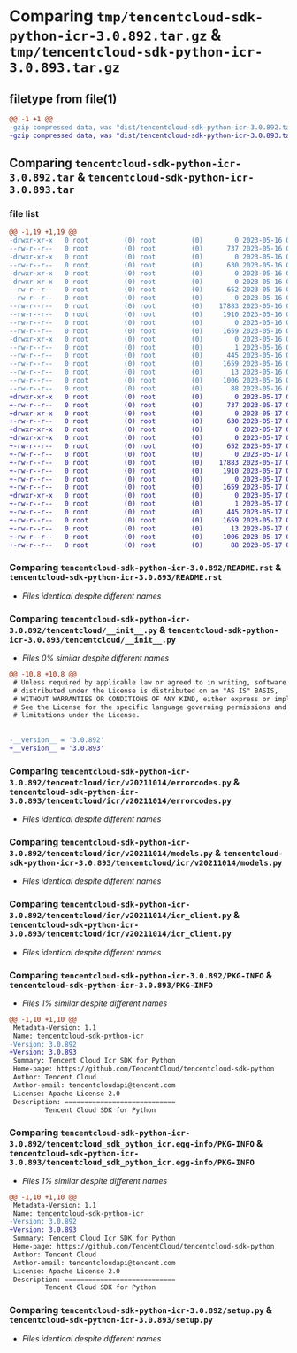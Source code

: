 # Comparing `tmp/tencentcloud-sdk-python-icr-3.0.892.tar.gz` & `tmp/tencentcloud-sdk-python-icr-3.0.893.tar.gz`

## filetype from file(1)

```diff
@@ -1 +1 @@
-gzip compressed data, was "dist/tencentcloud-sdk-python-icr-3.0.892.tar", last modified: Tue May 16 00:38:23 2023, max compression
+gzip compressed data, was "dist/tencentcloud-sdk-python-icr-3.0.893.tar", last modified: Wed May 17 03:33:02 2023, max compression
```

## Comparing `tencentcloud-sdk-python-icr-3.0.892.tar` & `tencentcloud-sdk-python-icr-3.0.893.tar`

### file list

```diff
@@ -1,19 +1,19 @@
-drwxr-xr-x   0 root         (0) root         (0)        0 2023-05-16 00:38:23.000000 tencentcloud-sdk-python-icr-3.0.892/
--rw-r--r--   0 root         (0) root         (0)      737 2023-05-16 00:38:23.000000 tencentcloud-sdk-python-icr-3.0.892/README.rst
-drwxr-xr-x   0 root         (0) root         (0)        0 2023-05-16 00:38:23.000000 tencentcloud-sdk-python-icr-3.0.892/tencentcloud/
--rw-r--r--   0 root         (0) root         (0)      630 2023-05-16 00:38:23.000000 tencentcloud-sdk-python-icr-3.0.892/tencentcloud/__init__.py
-drwxr-xr-x   0 root         (0) root         (0)        0 2023-05-16 00:38:23.000000 tencentcloud-sdk-python-icr-3.0.892/tencentcloud/icr/
-drwxr-xr-x   0 root         (0) root         (0)        0 2023-05-16 00:38:23.000000 tencentcloud-sdk-python-icr-3.0.892/tencentcloud/icr/v20211014/
--rw-r--r--   0 root         (0) root         (0)      652 2023-05-16 00:38:23.000000 tencentcloud-sdk-python-icr-3.0.892/tencentcloud/icr/v20211014/errorcodes.py
--rw-r--r--   0 root         (0) root         (0)        0 2023-05-16 00:38:23.000000 tencentcloud-sdk-python-icr-3.0.892/tencentcloud/icr/v20211014/__init__.py
--rw-r--r--   0 root         (0) root         (0)    17883 2023-05-16 00:38:23.000000 tencentcloud-sdk-python-icr-3.0.892/tencentcloud/icr/v20211014/models.py
--rw-r--r--   0 root         (0) root         (0)     1910 2023-05-16 00:38:23.000000 tencentcloud-sdk-python-icr-3.0.892/tencentcloud/icr/v20211014/icr_client.py
--rw-r--r--   0 root         (0) root         (0)        0 2023-05-16 00:38:23.000000 tencentcloud-sdk-python-icr-3.0.892/tencentcloud/icr/__init__.py
--rw-r--r--   0 root         (0) root         (0)     1659 2023-05-16 00:38:23.000000 tencentcloud-sdk-python-icr-3.0.892/PKG-INFO
-drwxr-xr-x   0 root         (0) root         (0)        0 2023-05-16 00:38:23.000000 tencentcloud-sdk-python-icr-3.0.892/tencentcloud_sdk_python_icr.egg-info/
--rw-r--r--   0 root         (0) root         (0)        1 2023-05-16 00:38:23.000000 tencentcloud-sdk-python-icr-3.0.892/tencentcloud_sdk_python_icr.egg-info/dependency_links.txt
--rw-r--r--   0 root         (0) root         (0)      445 2023-05-16 00:38:23.000000 tencentcloud-sdk-python-icr-3.0.892/tencentcloud_sdk_python_icr.egg-info/SOURCES.txt
--rw-r--r--   0 root         (0) root         (0)     1659 2023-05-16 00:38:23.000000 tencentcloud-sdk-python-icr-3.0.892/tencentcloud_sdk_python_icr.egg-info/PKG-INFO
--rw-r--r--   0 root         (0) root         (0)       13 2023-05-16 00:38:23.000000 tencentcloud-sdk-python-icr-3.0.892/tencentcloud_sdk_python_icr.egg-info/top_level.txt
--rw-r--r--   0 root         (0) root         (0)     1006 2023-05-16 00:38:23.000000 tencentcloud-sdk-python-icr-3.0.892/setup.py
--rw-r--r--   0 root         (0) root         (0)       88 2023-05-16 00:38:23.000000 tencentcloud-sdk-python-icr-3.0.892/setup.cfg
+drwxr-xr-x   0 root         (0) root         (0)        0 2023-05-17 03:33:02.000000 tencentcloud-sdk-python-icr-3.0.893/
+-rw-r--r--   0 root         (0) root         (0)      737 2023-05-17 03:33:02.000000 tencentcloud-sdk-python-icr-3.0.893/README.rst
+drwxr-xr-x   0 root         (0) root         (0)        0 2023-05-17 03:33:02.000000 tencentcloud-sdk-python-icr-3.0.893/tencentcloud/
+-rw-r--r--   0 root         (0) root         (0)      630 2023-05-17 03:33:02.000000 tencentcloud-sdk-python-icr-3.0.893/tencentcloud/__init__.py
+drwxr-xr-x   0 root         (0) root         (0)        0 2023-05-17 03:33:02.000000 tencentcloud-sdk-python-icr-3.0.893/tencentcloud/icr/
+drwxr-xr-x   0 root         (0) root         (0)        0 2023-05-17 03:33:02.000000 tencentcloud-sdk-python-icr-3.0.893/tencentcloud/icr/v20211014/
+-rw-r--r--   0 root         (0) root         (0)      652 2023-05-17 03:33:02.000000 tencentcloud-sdk-python-icr-3.0.893/tencentcloud/icr/v20211014/errorcodes.py
+-rw-r--r--   0 root         (0) root         (0)        0 2023-05-17 03:33:02.000000 tencentcloud-sdk-python-icr-3.0.893/tencentcloud/icr/v20211014/__init__.py
+-rw-r--r--   0 root         (0) root         (0)    17883 2023-05-17 03:33:02.000000 tencentcloud-sdk-python-icr-3.0.893/tencentcloud/icr/v20211014/models.py
+-rw-r--r--   0 root         (0) root         (0)     1910 2023-05-17 03:33:02.000000 tencentcloud-sdk-python-icr-3.0.893/tencentcloud/icr/v20211014/icr_client.py
+-rw-r--r--   0 root         (0) root         (0)        0 2023-05-17 03:33:02.000000 tencentcloud-sdk-python-icr-3.0.893/tencentcloud/icr/__init__.py
+-rw-r--r--   0 root         (0) root         (0)     1659 2023-05-17 03:33:02.000000 tencentcloud-sdk-python-icr-3.0.893/PKG-INFO
+drwxr-xr-x   0 root         (0) root         (0)        0 2023-05-17 03:33:02.000000 tencentcloud-sdk-python-icr-3.0.893/tencentcloud_sdk_python_icr.egg-info/
+-rw-r--r--   0 root         (0) root         (0)        1 2023-05-17 03:33:02.000000 tencentcloud-sdk-python-icr-3.0.893/tencentcloud_sdk_python_icr.egg-info/dependency_links.txt
+-rw-r--r--   0 root         (0) root         (0)      445 2023-05-17 03:33:02.000000 tencentcloud-sdk-python-icr-3.0.893/tencentcloud_sdk_python_icr.egg-info/SOURCES.txt
+-rw-r--r--   0 root         (0) root         (0)     1659 2023-05-17 03:33:02.000000 tencentcloud-sdk-python-icr-3.0.893/tencentcloud_sdk_python_icr.egg-info/PKG-INFO
+-rw-r--r--   0 root         (0) root         (0)       13 2023-05-17 03:33:02.000000 tencentcloud-sdk-python-icr-3.0.893/tencentcloud_sdk_python_icr.egg-info/top_level.txt
+-rw-r--r--   0 root         (0) root         (0)     1006 2023-05-17 03:33:02.000000 tencentcloud-sdk-python-icr-3.0.893/setup.py
+-rw-r--r--   0 root         (0) root         (0)       88 2023-05-17 03:33:02.000000 tencentcloud-sdk-python-icr-3.0.893/setup.cfg
```

### Comparing `tencentcloud-sdk-python-icr-3.0.892/README.rst` & `tencentcloud-sdk-python-icr-3.0.893/README.rst`

 * *Files identical despite different names*

### Comparing `tencentcloud-sdk-python-icr-3.0.892/tencentcloud/__init__.py` & `tencentcloud-sdk-python-icr-3.0.893/tencentcloud/__init__.py`

 * *Files 0% similar despite different names*

```diff
@@ -10,8 +10,8 @@
 # Unless required by applicable law or agreed to in writing, software
 # distributed under the License is distributed on an "AS IS" BASIS,
 # WITHOUT WARRANTIES OR CONDITIONS OF ANY KIND, either express or implied.
 # See the License for the specific language governing permissions and
 # limitations under the License.
 
 
-__version__ = '3.0.892'
+__version__ = '3.0.893'
```

### Comparing `tencentcloud-sdk-python-icr-3.0.892/tencentcloud/icr/v20211014/errorcodes.py` & `tencentcloud-sdk-python-icr-3.0.893/tencentcloud/icr/v20211014/errorcodes.py`

 * *Files identical despite different names*

### Comparing `tencentcloud-sdk-python-icr-3.0.892/tencentcloud/icr/v20211014/models.py` & `tencentcloud-sdk-python-icr-3.0.893/tencentcloud/icr/v20211014/models.py`

 * *Files identical despite different names*

### Comparing `tencentcloud-sdk-python-icr-3.0.892/tencentcloud/icr/v20211014/icr_client.py` & `tencentcloud-sdk-python-icr-3.0.893/tencentcloud/icr/v20211014/icr_client.py`

 * *Files identical despite different names*

### Comparing `tencentcloud-sdk-python-icr-3.0.892/PKG-INFO` & `tencentcloud-sdk-python-icr-3.0.893/PKG-INFO`

 * *Files 1% similar despite different names*

```diff
@@ -1,10 +1,10 @@
 Metadata-Version: 1.1
 Name: tencentcloud-sdk-python-icr
-Version: 3.0.892
+Version: 3.0.893
 Summary: Tencent Cloud Icr SDK for Python
 Home-page: https://github.com/TencentCloud/tencentcloud-sdk-python
 Author: Tencent Cloud
 Author-email: tencentcloudapi@tencent.com
 License: Apache License 2.0
 Description: ============================
         Tencent Cloud SDK for Python
```

### Comparing `tencentcloud-sdk-python-icr-3.0.892/tencentcloud_sdk_python_icr.egg-info/PKG-INFO` & `tencentcloud-sdk-python-icr-3.0.893/tencentcloud_sdk_python_icr.egg-info/PKG-INFO`

 * *Files 1% similar despite different names*

```diff
@@ -1,10 +1,10 @@
 Metadata-Version: 1.1
 Name: tencentcloud-sdk-python-icr
-Version: 3.0.892
+Version: 3.0.893
 Summary: Tencent Cloud Icr SDK for Python
 Home-page: https://github.com/TencentCloud/tencentcloud-sdk-python
 Author: Tencent Cloud
 Author-email: tencentcloudapi@tencent.com
 License: Apache License 2.0
 Description: ============================
         Tencent Cloud SDK for Python
```

### Comparing `tencentcloud-sdk-python-icr-3.0.892/setup.py` & `tencentcloud-sdk-python-icr-3.0.893/setup.py`

 * *Files identical despite different names*

